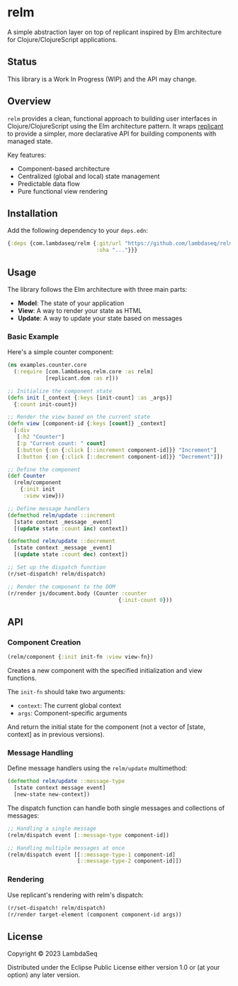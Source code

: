 # relm

A simple abstraction layer on top of replicant inspired by Elm architecture for Clojure/ClojureScript applications.

## Status

This library is a Work In Progress (WIP) and the API may change.

## Overview

`relm` provides a clean, functional approach to building user interfaces in Clojure/ClojureScript using the Elm architecture pattern. It wraps [replicant](https://github.com/replicant) to provide a simpler, more declarative API for building components with managed state.

Key features:
- Component-based architecture
- Centralized (global and local) state management
- Predictable data flow
- Pure functional view rendering

## Installation

Add the following dependency to your `deps.edn`:

```clojure
{:deps {com.lambdaseq/relm {:git/url "https://github.com/lambdaseq/relm"
                            :sha "..."}}}
```

## Usage

The library follows the Elm architecture with three main parts:
- **Model**: The state of your application
- **View**: A way to render your state as HTML
- **Update**: A way to update your state based on messages

### Basic Example

Here's a simple counter component:

```clojure
(ns examples.counter.core
  (:require [com.lambdaseq.relm.core :as relm]
            [replicant.dom :as r]))

;; Initialize the component state
(defn init [_context {:keys [init-count] :as _args}]
  {:count init-count})

;; Render the view based on the current state
(defn view [component-id {:keys [count]} _context]
  [:div
   [:h2 "Counter"]
   [:p "Current count: " count]
   [:button {:on {:click [::increment component-id]}} "Increment"]
   [:button {:on {:click [::decrement component-id]}} "Decrement"]])

;; Define the component
(def Counter
  (relm/component
    {:init init
     :view view}))

;; Define message handlers
(defmethod relm/update ::increment
  [state context _message _event]
  [(update state :count inc) context])

(defmethod relm/update ::decrement
  [state context _message _event]
  [(update state :count dec) context])

;; Set up the dispatch function
(r/set-dispatch! relm/dispatch)

;; Render the component to the DOM
(r/render js/document.body (Counter :counter
                                   {:init-count 0}))
```

## API

### Component Creation

```clojure
(relm/component {:init init-fn :view view-fn})
```

Creates a new component with the specified initialization and view functions.

The `init-fn` should take two arguments:
- `context`: The current global context
- `args`: Component-specific arguments

And return the initial state for the component (not a vector of [state, context] as in previous versions).

### Message Handling

Define message handlers using the `relm/update` multimethod:

```clojure
(defmethod relm/update ::message-type
  [state context message event]
  [new-state new-context])
```

The dispatch function can handle both single messages and collections of messages:

```clojure
;; Handling a single message
(relm/dispatch event [::message-type component-id])

;; Handling multiple messages at once
(relm/dispatch event [[::message-type-1 component-id] 
                      [::message-type-2 component-id]])
```

### Rendering

Use replicant's rendering with relm's dispatch:

```clojure
(r/set-dispatch! relm/dispatch)
(r/render target-element (component component-id args))
```

## License

Copyright © 2023 LambdaSeq

Distributed under the Eclipse Public License either version 1.0 or (at your option) any later version.
